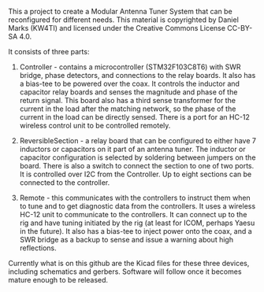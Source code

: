 This a project to create a Modular Antenna Tuner System that can be reconfigured for
different needs.  This material is copyrighted by Daniel Marks (KW4TI) and licensed under
the Creative Commons License CC-BY-SA 4.0.

It consists of three parts: 

1.  Controller - contains a microcontroller (STM32F103C8T6) with SWR bridge, phase
detectors, and connections to the relay boards.  It also has a bias-tee to be powered
over the coax.  It controls the inductor and capacitor relay boards and senses the
magnitude and phase of the return signal.  This board also has a third sense transformer
for the current in the load after the matching network, so the phase of the current
in the load can be directly sensed.  There is a port for an HC-12 wireless control
unit to be controlled remotely.

2.  ReversibleSection - a relay board that can be configured to either have 7 inductors
or capacitors on it part of an antenna tuner.  The inductor or capacitor configuration
is selected by soldering between jumpers on the board.  There is also a switch to connect the
section to one of two ports.  It is controlled over I2C from the Controller.  Up to
eight sections can be connected to the controller.

3.  Remote - this communicates with the controllers to instruct them when to tune and
to get diagnostic data from the controllers.  It uses a wireless HC-12 unit to communicate
to the controllers.   It can connect up to the rig and have tuning initiated by the rig
(at least for ICOM, perhaps Yaesu in the future).  It also has a bias-tee to inject 
power onto the coax, and a SWR bridge as a backup to sense and issue a warning about
high reflections.

Currently what is on this github are the Kicad files for these three devices, including
schematics and gerbers.  Software will follow once it becomes mature enough to be 
released.
